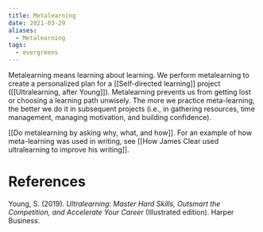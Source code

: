 ```yaml
---
title: Metalearning
date: 2021-03-29
aliases:
  - Metalearning
tags:
  - evergreens
---
```

Metalearning means learning about learning. We perform metalearning to create a personalized plan for a [[Self-directed learning]] project ([[Ultralearning, after Young]]). Metalearning prevents us from getting lost or choosing a learning path unwisely. The more we practice meta-learning, the better we do it in subsequent projects (i.e., in gathering resources, time management, managing motivation, and building confidence).

[[Do metalearning by asking why, what, and how]]. For an example of how meta-learning was used in writing, see [[How James Clear used ultralearning to improve his writing]].

# References

Young, S. (2019). *Ultralearning: Master Hard Skills, Outsmart the Competition, and Accelerate Your Career* (Illustrated edition). Harper Business.